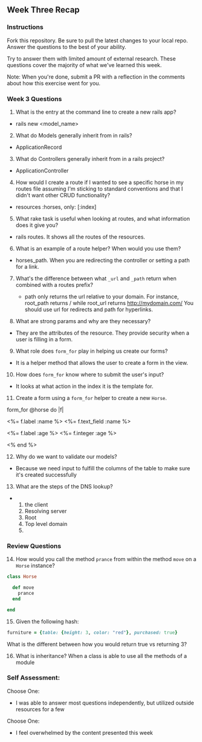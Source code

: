 ## Week Three Recap

### Instructions
Fork this repository. Be sure to pull the latest changes to your local repo. Answer the questions to the best of your ability.

Try to answer them with limited amount of external research. These questions cover the majority of what we've learned this week.

Note: When you're done, submit a PR with a reflection in the comments about how this exercise went for you.

### Week 3 Questions

1. What is the entry at the command line to create a new rails app?
  - rails new <model_name>

2. What do Models generally inherit from in rails?
  - ApplicationRecord

3. What do Controllers generally inherit from in a rails project?
  - ApplicationController

4. How would I create a route if I wanted to see a specific horse in my routes file assuming I'm sticking to standard conventions and that I didn't want other CRUD functionality?
  - resources :horses, only: [:index]

5. What rake task is useful when looking at routes, and what information does it give you?
  - rails routes.  It shows all the routes of the resources.

6. What is an example of a route helper? When would you use them?
  - horses_path.  When you are redirecting the controller or setting a path for a link.

7. What's the difference between what `_url` and `_path` return when combined with a routes prefix?
   - path only returns the url relative to your domain. For instance, root_path returns / while root_url returns http://mydomain.com/ You should  use url for redirects and path for hyperlinks.

8. What are strong params and why are they necessary?
  - They are the attributes of the resource. They provide security when a user is filling in a form.  

9. What role does `form_for` play in helping us create our forms?
  - It is a helper method that allows the user to create a form in the view.

10. How does `form_for` know where to submit the user's input?
  - It looks at what action in the index it is the template for.

11. Create a form using a `form_for` helper to create a new `Horse`.

  form_for @horse do |f|

  <%= f.label :name %>
  <%= f.text_field :name %>

  <%= f.label :age %>
  <%= f.integer :age %>

  <% end %>

12. Why do we want to validate our models?
  - Because we need input to fulfill the columns of the table to make sure it's created successfully

13. What are the steps of the DNS lookup?
  - 1) the client
    2) Resolving server
    3) Root
    4) Top level domain
    5) 


### Review Questions
14. How would you call the method `prance` from within the method `move` on a `Horse` instance?
  ```ruby
  class Horse

    def move
      prance
    end

  end
  ```
15. Given the following hash:

```ruby
furniture = {table: {height: 3, color: "red"}, purchased: true}
```
What is the different between how you would return true vs returning 3?  


16. What is inheritance?
    When a class is able to use all the methods of a module

### Self Assessment:
Choose One:
* I was able to answer most questions independently, but utilized outside resources for a few

Choose One:
* I feel overwhelmed by the content presented this week
